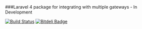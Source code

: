 ###Laravel 4 package for integrating with multiple gateways - In Development

[![Build Status](https://travis-ci.org/abishekrsrikaanth/payto.png?branch=master)](https://travis-ci.org/abishekrsrikaanth/payto)
[![Bitdeli Badge](https://d2weczhvl823v0.cloudfront.net/abishekrsrikaanth/payto/trend.png)](https://bitdeli.com/free "Bitdeli Badge")

